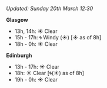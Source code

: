 *Updated: Sunday 20th March 12:30*

**Glasgow**

* 13h, 14h: :sunny: Clear
* 15h - 17h: :cyclone: Windy (:sunny:) [:sunny: as of 8h]
* 18h - 0h: :sunny: Clear

**Edinburgh**

* 13h - 17h: :sunny: Clear
* 18h: :sunny: Clear [:cyclone:(:sunny:) as of 8h]
* 19h - 0h: :sunny: Clear
